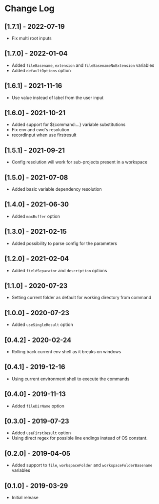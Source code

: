 # Change Log

## [1.7.1] - 2022-07-19

- Fix multi root inputs

## [1.7.0] - 2022-01-04

- Added `fileBasename`, `extension` and `fileBasenameNoExtension` variables
- Added `defaultOptions` option

## [1.6.1] - 2021-11-16

- Use value instead of label from the user input

## [1.6.0] - 2021-10-21

- Added support for ${command:...} variable substitutions
- Fix env and cwd's resolution
- recordInput when use firstresult

## [1.5.1] - 2021-09-21

- Config resolution will work for sub-projects present in a workspace

## [1.5.0] - 2021-07-08

- Added basic variable dependency resolution

## [1.4.0] - 2021-06-30

- Added `maxBuffer` option

## [1.3.0] - 2021-02-15

- Added possibility to parse config for the parameters

## [1.2.0] - 2021-02-04

- Added `fieldSeparator` and `description` options

## [1.1.0] - 2020-07-23

- Setting current folder as default for working directory from command

## [1.0.0] - 2020-07-23

- Added `useSingleResult` option

## [0.4.2] - 2020-02-24

- Rolling back current env shell as it breaks on windows

## [0.4.1] - 2019-12-16

- Using current environment shell to execute the commands

## [0.4.0] - 2019-11-13

- Added `fileDirName` option

## [0.3.0] - 2019-07-23

- Added `useFirstResult` option
- Using direct regex for possible line endings instead of OS constant.

## [0.2.0] - 2019-04-05

- Added support to `file`, `workspaceFolder` and `workspaceFolderBasename` variables

## [0.1.0] - 2019-03-29

- Initial release
